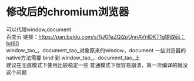 # 修改后的chromium浏览器
可以代理window,document  
百度云 链接：https://pan.baidu.com/s/1jJG1aZQi2pUnnAVnlDKT1g提取码：bd80  
window_tao_，document_tao_对象原来的window，document 
一些浏览器的native方法需要 bind 到 window_tao_，document_tao_上  
建议在无痕模式下使用比较稳定一些 普通模式下很容易崩溃，第一次编译的就没这个问题
